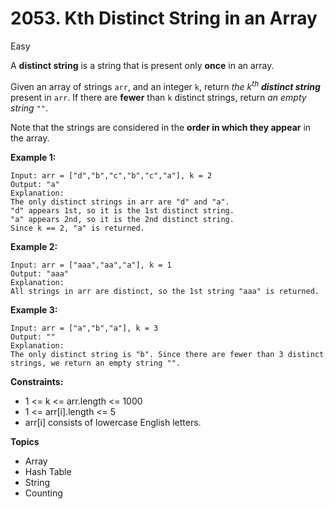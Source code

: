 # 2053. Kth Distinct String in an Array

Easy

A **distinct string** is a string that is present only **once** in an array.

Given an array of strings `arr`, and an integer `k`, return *the $k^{th}$ **distinct string*** present in `arr`. If there are **fewer** than `k` distinct strings, return *an empty string `""`*.

Note that the strings are considered in the **order in which they appear** in the array.

 

**Example 1:**
```
Input: arr = ["d","b","c","b","c","a"], k = 2
Output: "a"
Explanation:
The only distinct strings in arr are "d" and "a".
"d" appears 1st, so it is the 1st distinct string.
"a" appears 2nd, so it is the 2nd distinct string.
Since k == 2, "a" is returned. 
```
**Example 2:**
```
Input: arr = ["aaa","aa","a"], k = 1
Output: "aaa"
Explanation:
All strings in arr are distinct, so the 1st string "aaa" is returned.
```
**Example 3:**
```
Input: arr = ["a","b","a"], k = 3
Output: ""
Explanation:
The only distinct string is "b". Since there are fewer than 3 distinct strings, we return an empty string "".
 ```

**Constraints:**

- 1 <= k <= arr.length <= 1000
- 1 <= arr[i].length <= 5
- arr[i] consists of lowercase English letters.

**Topics**
- Array
- Hash Table
- String
- Counting